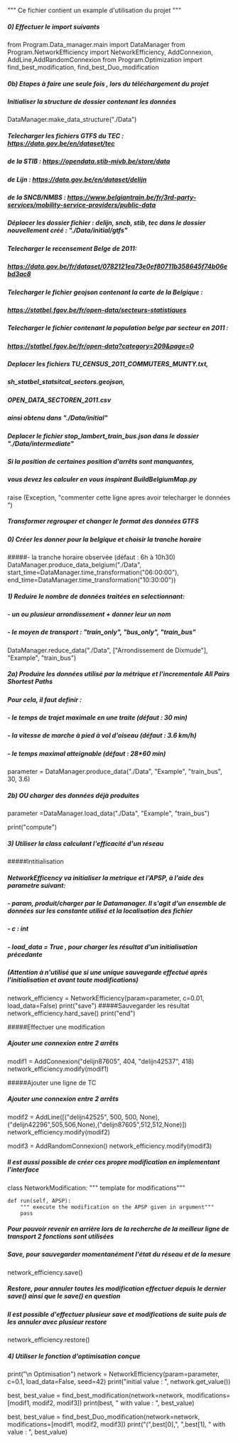 """
Ce fichier contient un example d'utilisation du projet
"""

##### 0) Effectuer le import suivants
from Program.Data_manager.main import DataManager
from Program.NetworkEfficiency import NetworkEfficiency, AddConnexion, AddLine,AddRandomConnexion
from Program.Optimization import find_best_modification, find_best_Duo_modification


##### 0b) Etapes à faire une seule fois , lors du téléchargement du projet
##### Initialiser la structure de dossier contenant les données
DataManager.make_data_structure("./Data")

##### Telecharger les fichiers GTFS du TEC : https://data.gov.be/en/dataset/tec
#####                               de la STIB : https://opendata.stib-mivb.be/store/data
#####                               de Lijn : https://data.gov.be/en/dataset/delijn
#####                               de la SNCB/NMBS : https://www.belgiantrain.be/fr/3rd-party-services/mobility-service-providers/public-data
##### Déplacer les dossier fichier : delijn, sncb, stib, tec dans le dossier nouvellement créé : "./Data/initial/gtfs"


##### Telecharger le recensement Belge de 2011:
#####               https://data.gov.be/fr/dataset/0782121ea73e0ef80711b358645f74b06ebd3ac8
##### Telecharger le fichier geojson contenant la carte de la Belgique :
#####               https://statbel.fgov.be/fr/open-data/secteurs-statistiques
##### Telecharger le fichier contenant la population belge par secteur en 2011 :
#####               https://statbel.fgov.be/fr/open-data?category=209&page=0
##### Deplacer les fichiers TU_CENSUS_2011_COMMUTERS_MUNTY.txt,
#####                       sh_statbel_statsitcal_sectors.geojson,
#####                       OPEN_DATA_SECTOREN_2011.csv
#####  ainsi obtenu dans "./Data/initial"


##### Deplacer le fichier stop_lambert_train_bus.json dans le dossier "./Data/intermediate"
##### Si la position de certaines position d'arrêts sont manquantes, 
##### vous devez les calculer en vous inspirant BuildBelgiumMap.py 


raise (Exception, "commenter cette ligne apres avoir telecharger le données ")

##### Transformer regrouper et changer le format des données GTFS
##### 0) Créer les donner pour la belgique et choisir la tranche horaire
#####- la tranche horaire observée  (défaut :  6h à 10h30)
DataManager.produce_data_belgium("./Data", start_time=DataManager.time_transformation("06:00:00"),
                        end_time=DataManager.time_transformation("10:30:00"))






##### 1) Reduire le nombre de données traitées en selectionnant:
#####            - un ou plusieur arrondissement + donner leur un nom
#####            - le moyen de transport : "train_only", "bus_only",  "train_bus"
#####
DataManager.reduce_data("./Data",
                        ["Arrondissement de Dixmude"],
                        "Example",
                        "train_bus")






##### 2a) Produire les données utilisé par la métrique et l'incrementale All Pairs Shortest Paths
#####    Pour cela,  il faut definir :
#####           - le temps de trajet maximale en une traite   (défaut :  30 min)
#####           - la vitesse de marche à pied à vol d'oiseau  (défaut :  3.6 km/h)
#####           - le temps maximal atteignable               (défaut :  28*60 min)
parameter = DataManager.produce_data("./Data", "Example", "train_bus", 30, 3.6)


##### 2b) OU charger des données déjà produites
parameter =DataManager.load_data("./Data", "Example", "train_bus")





print("compute")

##### 3) Utiliser la class calculant l'efficacité d'un réseau

#####Intitialisation
##### NetworkEfficency va initialiser la metrique et l'APSP, à l'aide des parametre suivant:
#####            - param, produit/charger par le Datamanager. Il s'agit d'un ensemble de données sur les constante utilisé et la localisation des fichier
#####            - c : int
#####            - load_data = True , pour charger les résultat d'un initialisation précedante
#####            (Attention à n'utilisé que si une unique sauvegarde effectué après l'initialisation et avant toute modifications)
network_efficiency = NetworkEfficiency(param=parameter, c=0.01, load_data=False)
print("save")
#####Sauvegarder les résultat
network_efficiency.hard_save()
print("end")

#####Effectuer une modification
##### Ajouter une connexion entre 2 arrêts
modif1 = AddConnexion("delijn87605", 404, "delijn42537", 418)
network_efficiency.modify(modif1)

#####Ajouter une ligne de TC
##### Ajouter une connexion entre 2 arrêts
modif2 = AddLine([("delijn42525", 500, 500, None),("delijn42296",505,506,None),("delijn87605",512,512,None)])
network_efficiency.modify(modif2)

modif3 = AddRandomConnexion()
network_efficiency.modify(modif3)


##### Il est aussi possible de créer ces propre modification en implementant l'interface
class NetworkModification:
    """ template for modifications"""

    def run(self, APSP):
        """ execute the modification on the APSP given in argument"""
        pass


##### Pour pouvoir revenir en arrière lors de la recherche de la meilleur ligne de transport 2 fonctions sont utilisées
##### Save,    pour sauvegarder momentanément l'état du réseau et de la mesure
network_efficiency.save()
##### Restore,   pour annuler toutes les modification effectuer depuis le dernier save() ainsi que le save() en question
##### Il est possible d'effectuer plusieur save et modifications de suite puis de les annuler avec plusieur restore
network_efficiency.restore()




##### 4) Utiliser le fonction d'optimisation conçue
print("\n Optimisation")
network = NetworkEfficiency(param=parameter, c=0.1, load_data=False, seed=42)
print("initial value : ", network.get_value())

best, best_value = find_best_modification(network=network, modifications=[modif1, modif2, modif3])
print(best, " with value : ", best_value)

best, best_value = find_best_Duo_modification(network=network, modifications=[modif1, modif2, modif3])
print("(",best[0],", ",best[1], " with value : ", best_value)




